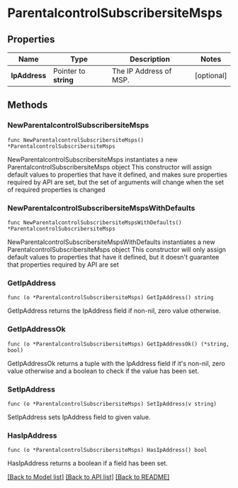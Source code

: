 # ParentalcontrolSubscribersiteMsps

## Properties

Name | Type | Description | Notes
------------ | ------------- | ------------- | -------------
**IpAddress** | Pointer to **string** | The IP Address of MSP. | [optional] 

## Methods

### NewParentalcontrolSubscribersiteMsps

`func NewParentalcontrolSubscribersiteMsps() *ParentalcontrolSubscribersiteMsps`

NewParentalcontrolSubscribersiteMsps instantiates a new ParentalcontrolSubscribersiteMsps object
This constructor will assign default values to properties that have it defined,
and makes sure properties required by API are set, but the set of arguments
will change when the set of required properties is changed

### NewParentalcontrolSubscribersiteMspsWithDefaults

`func NewParentalcontrolSubscribersiteMspsWithDefaults() *ParentalcontrolSubscribersiteMsps`

NewParentalcontrolSubscribersiteMspsWithDefaults instantiates a new ParentalcontrolSubscribersiteMsps object
This constructor will only assign default values to properties that have it defined,
but it doesn't guarantee that properties required by API are set

### GetIpAddress

`func (o *ParentalcontrolSubscribersiteMsps) GetIpAddress() string`

GetIpAddress returns the IpAddress field if non-nil, zero value otherwise.

### GetIpAddressOk

`func (o *ParentalcontrolSubscribersiteMsps) GetIpAddressOk() (*string, bool)`

GetIpAddressOk returns a tuple with the IpAddress field if it's non-nil, zero value otherwise
and a boolean to check if the value has been set.

### SetIpAddress

`func (o *ParentalcontrolSubscribersiteMsps) SetIpAddress(v string)`

SetIpAddress sets IpAddress field to given value.

### HasIpAddress

`func (o *ParentalcontrolSubscribersiteMsps) HasIpAddress() bool`

HasIpAddress returns a boolean if a field has been set.


[[Back to Model list]](../README.md#documentation-for-models) [[Back to API list]](../README.md#documentation-for-api-endpoints) [[Back to README]](../README.md)



